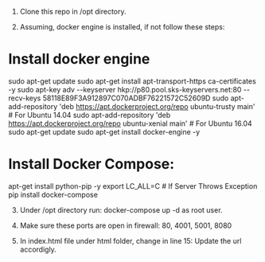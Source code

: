 1. Clone this repo in /opt directory.

2. Assuming, docker engine is installed, if not follow these steps:

# Install docker engine
sudo apt-get update
sudo apt-get install apt-transport-https ca-certificates -y
sudo apt-key adv --keyserver hkp://p80.pool.sks-keyservers.net:80 --recv-keys 58118E89F3A912897C070ADBF76221572C52609D
sudo apt-add-repository 'deb https://apt.dockerproject.org/repo ubuntu-trusty main'      # For Ubuntu 14.04
sudo apt-add-repository 'deb https://apt.dockerproject.org/repo ubuntu-xenial main'     # For Ubuntu 16.04
sudo apt-get update
sudo apt-get install docker-engine -y

# Install Docker Compose:

apt-get install python-pip -y
export LC_ALL=C   # If Server Throws Exception
pip install docker-compose

3. Under /opt directory run:
docker-compose up -d as root user.

4. Make sure these ports are open in firewall: 80, 4001, 5001, 8080

5. In index.html file under html folder, change in line 15: Update the url accordigly.
